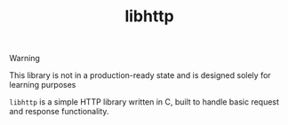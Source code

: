 <div align="center">

  # libhttp

</div>

<br />

> [!WARNING]
> This library is not in a production-ready state and is designed solely for learning purposes

`libhttp` is a simple HTTP library written in C, built to handle basic 
request and response functionality.
